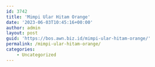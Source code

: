 ```yaml
---
id: 3742
title: 'Mimpi Ular Hitam Orange'
date: '2023-06-03T10:45:16+00:00'
author: admin
layout: post
guid: 'https://bos.awn.biz.id/mimpi-ular-hitam-orange/'
permalink: /mimpi-ular-hitam-orange/
categories:
    - Uncategorized
---
```


